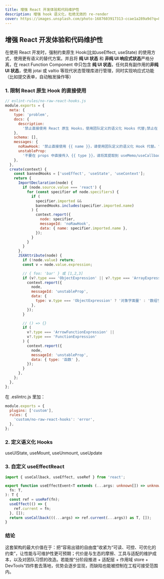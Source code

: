 ```yaml
---
title: 增强 React 开发体验和代码维护性
description: 增强 hook 语义化，杜绝无效的 re-render
cover: https://images.unsplash.com/photo-1687603917313-ccae1a289a9d?q=80&w=2670&auto=format&fit=crop&ixlib=rb-4.1.0&ixid=M3wxMjA3fDB8MHxwaG90by1wYWdlfHx8fGVufDB8fHx8fA%3D%3D
---
```


## 增强 React 开发体验和代码维护性

在使用 React 开发时，强制约束原生 Hook(比如useEffect, useState) 的使用方式，使用更有语义的替代方案。并且将 **纯 UI 状态** 和 **非纯 UI 响应式状态**严格分离，在 react Function Component 中只包含 **纯 UI 状态**，任何具有副作用的**非纯 UI 状态**，使用 jotai 或 valtio 等现代状态管理库进行管理，同时实现响应式功能（比如提交表单，自动触发操作等）

### 1. 限制 React 原生 Hook 的直接使用

```js
// eslint-rules/no-raw-react-hooks.js
module.exports = {
  meta: {
    type: 'problem',
    docs: {
      description:
        '禁止直接使用 React 原生 Hooks，使用团队定义的语义化 Hooks 代替;禁止在 JSX props 中直接传入会导致不必要 re-render 的值',
    },
    schema: [],
    messages: {
      noRawHook: '禁止直接使用 {{ name }}，请使用团队定义的语义化 Hook 代替。',
      unstableProp:
        '不要在 props 中直接传入 {{ type }}，请将其提取到 useMemo/useCallback 或常量。',
    },
  },
  create(context) {
    const bannedHooks = ['useEffect', 'useState', 'useContext'];
    return {
      ImportDeclaration(node) {
        if (node.source.value === 'react') {
          for (const specifier of node.specifiers) {
            if (
              specifier.imported &&
              bannedHooks.includes(specifier.imported.name)
            ) {
              context.report({
                node: specifier,
                messageId: 'noRawHook',
                data: { name: specifier.imported.name },
              });
            }
          }
        }
      },
      JSXAttribute(node) {
        if (!node.value) return;
        const v = node.value.expression;

        // { foo: 'bar' } 或 [1,2,3]
        if (v?.type === 'ObjectExpression' || v?.type === 'ArrayExpression') {
          context.report({
            node,
            messageId: 'unstableProp',
            data: {
              type: v.type === 'ObjectExpression' ? '对象字面量' : '数组字面量',
            },
          });
        }

        // () => {}
        if (
          v?.type === 'ArrowFunctionExpression' ||
          v?.type === 'FunctionExpression'
        ) {
          context.report({
            node,
            messageId: 'unstableProp',
            data: { type: '函数' },
          });
        }
      },
    };
  },
};
```

在 .eslintrc.js 里加：

```js
module.exports = {
  plugins: ['custom'],
  rules: {
    'custom/no-raw-react-hooks': 'error',
  },
};
```

### 2. 定义语义化 Hooks

useUIState, useMount, useUnmount, useUpdate

### 3. 自定义 useEffectReact

```ts
import { useCallback, useEffect, useRef } from 'react';

export function useEffectEvent<T extends (...args: unknown[]) => unknown>(
  fn: T,
): T {
  const ref = useRef(fn);
  useEffect(() => {
    ref.current = fn;
  }, []);
  return useCallback(((...args) => ref.current(...args)) as T, []);
}
```

### 结论

这套架构的最大价值在于：把“容易出错的自由度”收紧为“可读、可控、可优化的约束”，让性能与可维护性更可预期；代价是与生态的摩擦、工具与适配的维护成本，以及对团队习惯的改造。若能按“分阶段推进 + 适配层 + 作用域 store + DevTools”四件套去落地，优势会逐步显现，而缺陷也能被控制在工程可接受范围内。
